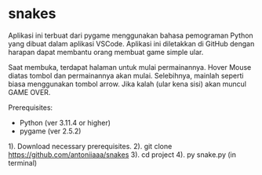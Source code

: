# snakes
Aplikasi ini terbuat dari pygame menggunakan bahasa pemograman Python yang dibuat dalam aplikasi VSCode.
Aplikasi ini diletakkan di GitHub dengan harapan dapat membantu orang membuat game simple ular.

Saat membuka, terdapat halaman untuk mulai permainannya. Hover Mouse diatas tombol dan permainannya akan mulai. Selebihnya, mainlah seperti biasa menggunakan tombol arrow.
Jika kalah (ular kena sisi) akan muncul GAME OVER.

Prerequisites:
- Python (ver 3.11.4 or higher)
- pygame (ver 2.5.2)

1). Download necessary prerequisites.
2). git clone https://github.com/antoniiaaa/snakes
3). cd project
4). py snake.py (in terminal)
